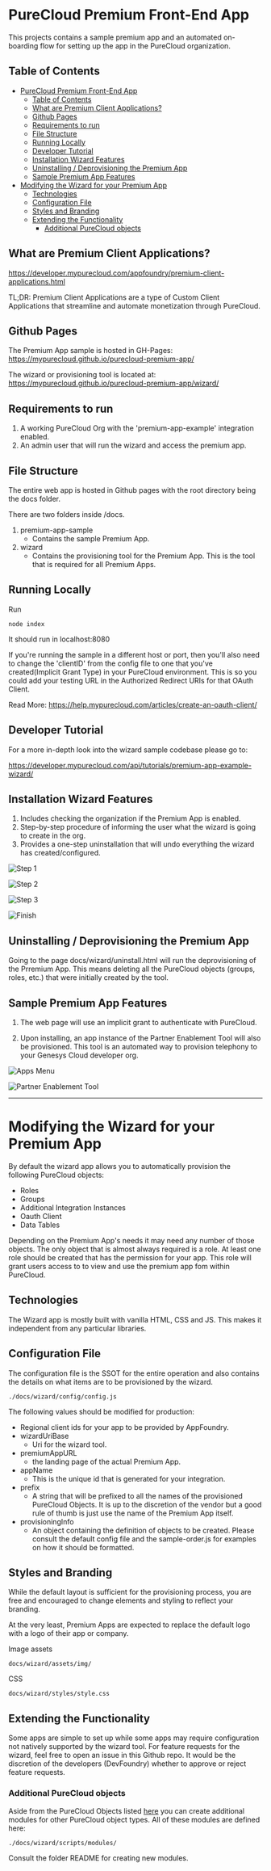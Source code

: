 # PureCloud Premium Front-End App

This projects contains a sample premium app and an automated on-boarding flow for setting up the app in the PureCloud organization.

## Table of Contents
- [PureCloud Premium Front-End App](#purecloud-premium-front-end-app)
  - [Table of Contents](#table-of-contents)
  - [What are Premium Client Applications?](#what-are-premium-client-applications)
  - [Github Pages](#github-pages)
  - [Requirements to run](#requirements-to-run)
  - [File Structure](#file-structure)
  - [Running Locally](#running-locally)
  - [Developer Tutorial](#developer-tutorial)
  - [Installation Wizard Features](#installation-wizard-features)
  - [Uninstalling / Deprovisioning the Premium App](#uninstalling--deprovisioning-the-premium-app)
  - [Sample Premium App Features](#sample-premium-app-features)
- [Modifying the Wizard for your Premium App](#modifying-the-wizard-for-your-premium-app)
  - [Technologies](#technologies)
  - [Configuration File](#configuration-file)
  - [Styles and Branding](#styles-and-branding)
  - [Extending the Functionality](#extending-the-functionality)
    - [Additional PureCloud objects](#additional-purecloud-objects)



## What are Premium Client Applications?
 https://developer.mypurecloud.com/appfoundry/premium-client-applications.html

 TL;DR: Premium Client Applications are a type of Custom Client Applications that streamline and automate monetization through PureCloud.



## Github Pages
The Premium App sample is hosted in GH-Pages:
https://mypurecloud.github.io/purecloud-premium-app/

The wizard or provisioning tool is located at:
https://mypurecloud.github.io/purecloud-premium-app/wizard/



## Requirements to run
1. A working PureCloud Org with the 'premium-app-example' integration enabled.
2. An admin user that will run the wizard and access the premium app. 



## File Structure

The entire web app is hosted in Github pages with the root directory being the docs folder.

There are two folders inside /docs.

1. premium-app-sample
   - Contains the sample Premium App.
2. wizard
   - Contains the provisioning tool for the Premium App. This is the tool that is required for all Premium Apps. 



## Running Locally

Run
```
node index
```

It should run in localhost:8080

If you're running the sample in a different host or port, then you'll also need to change the 'clientID' from the config file to one that you've created(Implicit Grant Type) in your PureCloud environment. This is so you could add your testing URL in the Authorized Redirect URIs for that OAuth Client.

Read More: https://help.mypurecloud.com/articles/create-an-oauth-client/



## Developer Tutorial 

For a more in-depth look into the wizard sample codebase please go to:

https://developer.mypurecloud.com/api/tutorials/premium-app-example-wizard/




## Installation Wizard Features
1. Includes checking the organization if the Premium App is enabled.
2. Step-by-step procedure of informing the user what the wizard is going to create in the org.
3. Provides a one-step uninstallation that will undo everything the wizard has created/configured.

![Step 1](https://raw.githubusercontent.com/MyPureCloud/purecloud-premium-app/master/screenshots/step-1.png "Step 1")

![Step 2](https://raw.githubusercontent.com/MyPureCloud/purecloud-premium-app/master/screenshots/step-2.png "Step 2")

![Step 3](https://raw.githubusercontent.com/MyPureCloud/purecloud-premium-app/master/screenshots/step-3.png "Step 3")

![Finish](https://raw.githubusercontent.com/MyPureCloud/purecloud-premium-app/master/screenshots/finish.png "Finish")



## Uninstalling / Deprovisioning the Premium App

Going to the page docs/wizard/uninstall.html will run the deprovisioning of the Prremium App. This means deleting all the PureCloud objects (groups, roles, etc.) that were initially created by the tool. 



## Sample Premium App Features
1.	The web page will use an implicit grant to authenticate with PureCloud. 

2. Upon installing, an app instance of the Partner Enablement Tool will also be provisioned. This tool is an automated way to provision telephony to your Genesys Cloud developer org. 

![Apps Menu](https://raw.githubusercontent.com/MyPureCloud/purecloud-premium-app/master/screenshots/menu-item.PNG "Apps Menu")

![Partner Enablement Tool](https://raw.githubusercontent.com/MyPureCloud/purecloud-premium-app/master/screenshots/partner-enablement-tool.PNG "Partner Enablement Tool")



<hr>

# Modifying the Wizard for your Premium App

By default the wizard app allows you to automatically provision the following PureCloud objects:

- Roles
- Groups
- Additional Integration Instances
- Oauth Client
- Data Tables

Depending on the Premium App's needs it may need any number of those objects. The only object that is almost always required is a role. At least one role should be created that has the permission for your app. This role will grant users access to to view and use the premium app fom within PureCloud.

## Technologies

The Wizard app is mostly built with vanilla HTML, CSS and JS. This makes it independent from any particular libraries.

## Configuration File

The configuration file is the SSOT for the entire operation and also contains the details on what items are to be provisioned by the wizard.
```
./docs/wizard/config/config.js
```
The following values should be modified for production:
- Regional client ids for your app to be provided by AppFoundry.
- wizardUriBase 
  - Uri for the wizard tool.
- premiumAppURL 
  - the landing page of the actual Premium App.
- appName 
  - This is the unique id that is generated for your integration.
- prefix 
  - A string that will be prefixed to all the names of the provisioned PureCloud Objects. It is up to the discretion of the vendor but a good rule of thumb is just use the name of the Premium App itself.
- provisioningInfo
  - An object containing the definition of objects to be created. Please consult the default config file and the sample-order.js for examples on how it should be formatted.

## Styles and Branding

While the default layout is sufficient for the provisioning process, you are free and encouraged to change elements and styling to reflect your branding.

At the very least, Premium Apps are expected to replace the default logo with a logo of their app or company.

Image assets
```
docs/wizard/assets/img/
```
CSS
```
docs/wizard/styles/style.css
```

## Extending the Functionality

Some apps are simple to set up while some apps may require configuration not natively supported by the wizard tool. For feature requests for the wizard, feel free to open an issue in this Github repo. It would be the discretion of the developers (DevFoundry) whether to approve or reject feature requests.

### Additional PureCloud objects
Aside from the PureCloud Objects listed [here](#modifying-the-wizard-for-your-premium-app) you can create additional modules for other PureCloud object types. All of these modules are defined here:
```
./docs/wizard/scripts/modules/
```
Consult the folder README for creating new modules.